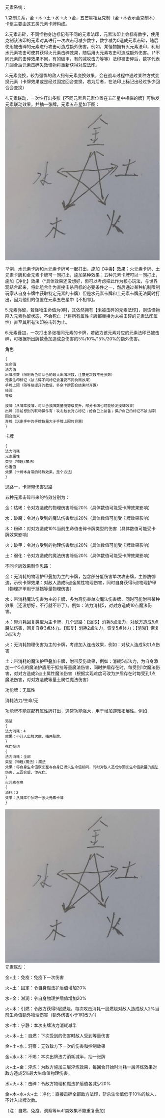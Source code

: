 ﻿元素系统：

1.克制关系，金->木->土->水->火->金，五芒星相互克制（金->木表示金克制木）卡组主要由这五类元素卡牌构成。

2.元素击碎，不同怪物身边标记有不同的元素法印，元素法印上会标有数字，使用克制该法印的元素对其进行一次攻击可减少数字，数字减为0造成元素击碎，随后使用被击碎的元素进行攻击可造成额外伤害。例如，某怪物拥有火元素法印，利用水元素攻击可使其获得火元素击碎效果，随后用火元素攻击可造成额外伤害。（*不同元素的击碎效果不同，有的破甲，有的减攻击力等等）法印被击碎后，数字代表几回合后元素击碎失效怪物将重新获得对应法印。

3.元素变换，较为强悍的敌人拥有元素变换效果，会在战斗过程中通过某种方式变换元素（卡牌效果或是经过固定回合变换，若为后者，在法印上标记出经过多少回合会变换）

4.元素联动，一次性打出多张【不同元素且元素位置在五芒星中相临的牌】可触发元素联动效果，并抽一张牌，元素五芒星如下图：
![avatar](images\pentacle.png)


举例，水元素卡牌和木元素卡牌可一起打出，施加【中毒】效果；火元素卡牌、土元素卡牌和金元素卡牌可一同打出，施加某种效果；五种元素卡牌可以一同打出，施加【净化】效果（*具体效果还没想好，但可以考虑把此作为核心玩法，与世界观结合起来，将此组合作为直接击杀目标的必要条件之一，然后通过某种机制限制玩家从自身卡牌中获取特定元素的卡牌）但是水元素卡牌和土元素卡牌无法同时打出，因为他们的位置在元素五芒星中【不相邻】。

5.元素弥留，若怪物生命值为0时，其依然拥有【未被击碎的元素法印】，则该怪物陷入元素弥留状态，不会死亡（*将所有属性卡牌都替换为未被击碎的元素法印属性）直至其所有法印被击碎为止。

6.元素叠加，一次打出多张相同元素的卡牌，若敌方该元素对应的元素法印已被击碎，可根据所出牌数叠加造成总伤害的5%/10%/15%/20%的额外伤害。


角色
```
{
生命值
法力值
出牌次数（限制角色每回合的最大出牌次数，注意是次数不是张数）
元素法印标记（被击碎不同标记会遭受不同负面效果）
手牌上限（随等级提升的数值，多余卡牌回合结束时弃置）
经验
等级

摸牌（从牌库摸牌，每回合摸牌数量随等级提升，部分卡牌也可能触发摸牌效果）
出牌（目前想到的联动操作有：攻击触发对方标记；给自己上装备；保护自己的标记不被击碎）
回合结束
弃牌（玩家手中的手牌数量大于手牌上限时弃置）
}
```


卡牌
```
{
法力消耗
元素属性
类型（物理/魔法）
伤害值
效果（卡牌本身带的特殊效果，是个方法）
}
```

思路一，卡牌带伤害思路

五种元素击碎带来的特效分别为：

金：枯竭：令对方造成的物理伤害降低20%（具体数值可能受卡牌效果影响）

水：破魔：令对方受到的魔法伤害增加20%（具体数值可能受卡牌效果影响）

木：粉碎：对对方造成10%当前生命值击碎卡牌类型的伤害（具体数值可能受卡牌效果影响）

火：破甲：令对方受到的物理伤害增加20%（具体数值可能受卡牌效果影响）

土：弱化：令对方造成的魔法伤害降低20%（具体数值可能受卡牌效果影响）

不同卡牌效果制作思路：

金：无消耗的物理护甲叠加为主的卡牌，包含部分低伤害单次攻击牌，主修防御流，示例卡牌效果：对敌人造成5点金属性物理伤害，同时自身获得5点物理护甲（物理护甲用于抵挡等量物理伤害）

水：带消耗魔法伤害为主的卡牌，多为高伤害单次魔法伤害牌，同时可能附带某种效果（还没想好，不行就不带了）。例如：法力消耗5，对对方造成10点魔法伤害。

木：带消耗回复类型为主卡牌，几个思路：【汲取】消耗5点法力，对敌方造成5点魔法伤害，回复自身3点体力。【恢复】消耗2点法力，恢复5点体力；【清晰】恢复3点法力

火：无消耗物理伤害为主的卡牌，考虑加入连击效果，例如：对敌人造成5次1点伤害

土：带消耗的魔法护甲叠加卡牌，附带反伤效果，例如：消耗5点法力，为自身添加一个5点的魔法护盾用于抵挡等量魔法伤害，同时护盾存在时，每受到1次魔法伤害，对对方造成2点土属性魔法伤害（根据实现难度可改为护盾存在时每受到1点魔法伤害，对对方造成等量土属性魔法伤害）

功能牌：无属性

消耗法力/生命/无

功能牌不能搭配有属性牌打出，通常功能强大，用于增加游戏拓展性。例如，
```
渴望
{
法力消耗：4
效果：不计入出牌次数，抽两张牌，
}
死亡契约
{
法力消耗：全部
类型（物理/魔法）：魔法
效果：将自身生命值恢复至与自身已损失生命值相同，同时对敌人造成你回复生命值数量的魔法伤害，三回合后，你死亡。
}
火元素召唤
{
消耗：2
效果：从牌库中抽取一张火元素卡牌
}
```

![avatar](images\pentacle.png)
元素联动：

金+土：免疫：免疫下一次伤害

火+土：固定：令自身魔法护盾值增加20%

水+金：滋润：令自身物理护盾值增加20%

火+木：引燃：令敌方获得5层燃烧，每次攻击消耗一层燃烧对敌人造成敌人2%当前生命值额外物理伤害（额外伤害小于1时改为1）

水+木：宁静：本次出牌法力消耗减半

火+木+土：自燃：下次受到的伤害时敌人受到等量伤害

金+土+水：洞察：无效敌方下一次的伤害和控制效果

金+水+木：不竭：本次出牌法力消耗减半，抽一张牌

火+土+金：淬炼：为敌方施加三层淬炼效果，每回合开始时消耗一层淬炼效果对敌方造成5%最大生命值物理伤害。

水+火+木：击碎：令敌方物理和魔法护盾值各减少20%

金+木+水+火+土：净化：直接击碎全部敌方法印，斩杀生命值低于10%的敌人，不计入出牌次数。

（注：自燃、免疫、洞察等buff类效果不能重复叠加）

